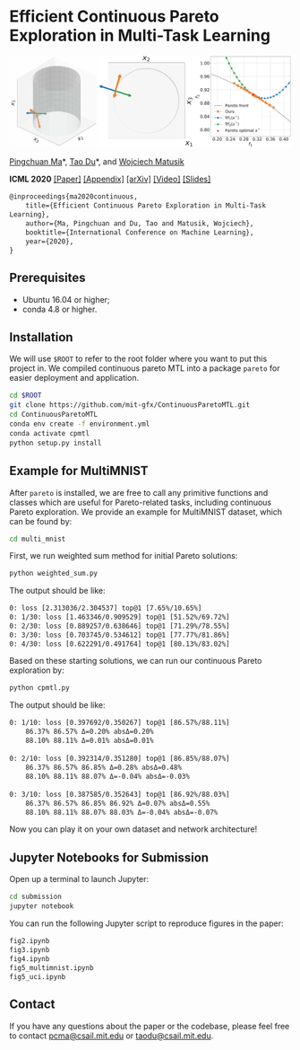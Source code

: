 # Efficient Continuous Pareto Exploration in Multi-Task Learning

![zdt2](assets/zdt2.png)

[Pingchuan Ma](https://pingchuan.ma/)\*,
[Tao Du](https://people.csail.mit.edu/taodu/)\*,
and
[Wojciech Matusik](http://people.csail.mit.edu/wojciech/)

**ICML 2020**
[[Paper]](http://people.csail.mit.edu/pcma/documents/cpmtl/paper.pdf)
[[Appendix]](http://people.csail.mit.edu/pcma/documents/cpmtl/supp.pdf)
[[arXiv]](https://arxiv.org/abs/2006.16434)
[[Video]](https://icml.cc/virtual/2020/poster/5856)
[[Slides]](http://people.csail.mit.edu/pcma/documents/cpmtl/slides.pdf)

```text
@inproceedings{ma2020continuous,
    title={Efficient Continuous Pareto Exploration in Multi-Task Learning},
    author={Ma, Pingchuan and Du, Tao and Matusik, Wojciech},
    booktitle={International Conference on Machine Learning},
    year={2020},
}
```

## Prerequisites

- Ubuntu 16.04 or higher;
- conda 4.8 or higher.

## Installation

We will use `$ROOT` to refer to the root folder where you want to put this project in. We compiled continuous pareto MTL into a package `pareto` for easier deployment and application.

```sh
cd $ROOT
git clone https://github.com/mit-gfx/ContinuousParetoMTL.git
cd ContinuousParetoMTL
conda env create -f environment.yml
conda activate cpmtl
python setup.py install
```

## Example for MultiMNIST

After `pareto` is installed, we are free to call any primitive functions and classes which are useful for Pareto-related tasks, including continuous Pareto exploration. We provide an example for MultiMNIST dataset, which can be found by:

```sh
cd multi_mnist
```

First, we run weighted sum method for initial Pareto solutions:

```sh
python weighted_sum.py
```

The output should be like:

```text
0: loss [2.313036/2.304537] top@1 [7.65%/10.65%]
0: 1/30: loss [1.463346/0.909529] top@1 [51.52%/69.72%]
0: 2/30: loss [0.889257/0.638646] top@1 [71.29%/78.55%]
0: 3/30: loss [0.703745/0.534612] top@1 [77.77%/81.86%]
0: 4/30: loss [0.622291/0.491764] top@1 [80.13%/83.02%]
```

Based on these starting solutions, we can run our continuous Pareto exploration by:

```sh
python cpmtl.py
```

The output should be like:

```text
0: 1/10: loss [0.397692/0.350267] top@1 [86.57%/88.11%]
    86.37% 86.57% Δ=0.20% absΔ=0.20%
    88.10% 88.11% Δ=0.01% absΔ=0.01%

0: 2/10: loss [0.392314/0.351280] top@1 [86.85%/88.07%]
    86.37% 86.57% 86.85% Δ=0.28% absΔ=0.48%
    88.10% 88.11% 88.07% Δ=-0.04% absΔ=-0.03%

0: 3/10: loss [0.387585/0.352643] top@1 [86.92%/88.03%]
    86.37% 86.57% 86.85% 86.92% Δ=0.07% absΔ=0.55%
    88.10% 88.11% 88.07% 88.03% Δ=-0.04% absΔ=-0.07%
```

Now you can play it on your own dataset and network architecture!

## Jupyter Notebooks for Submission

Open up a terminal to launch Jupyter:

```sh
cd submission
jupyter notebook
```

You can run the following Jupyter script to reproduce figures in the paper:

```text
fig2.ipynb
fig3.ipynb
fig4.ipynb
fig5_multimnist.ipynb
fig5_uci.ipynb
```

## Contact

If you have any questions about the paper or the codebase, please feel free to contact pcma@csail.mit.edu or taodu@csail.mit.edu.

